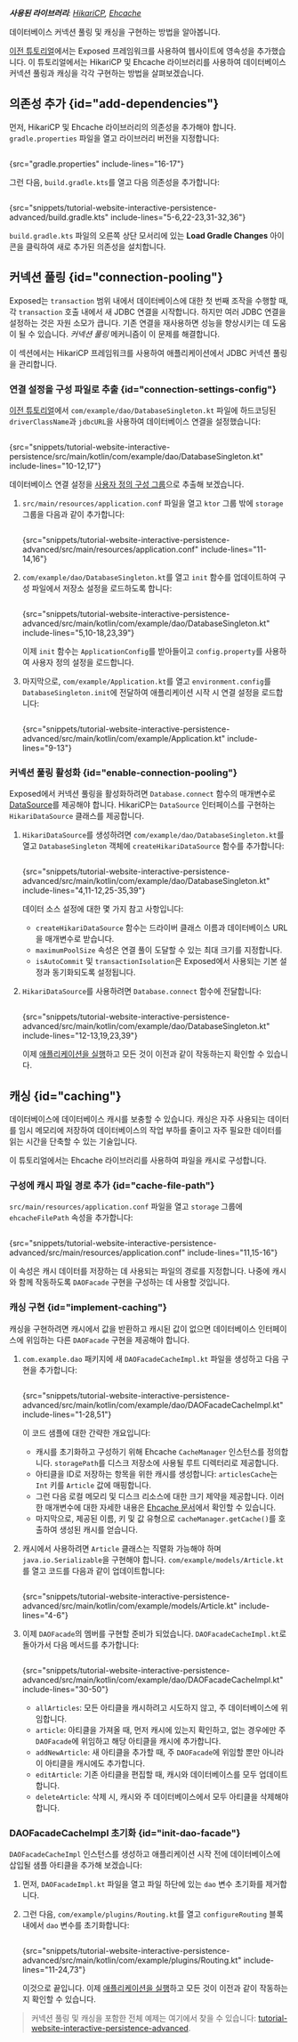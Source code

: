 [//]: # (title: 커넥션 풀링 및 캐싱)

<show-structure for="chapter" depth="2"/>

<tldr>
<var name="example_name" value="tutorial-website-interactive-persistence-advanced"/>
<include from="lib.topic" element-id="download_example"/>
<p>
<b>사용된 라이브러리</b>: <a href="https://github.com/brettwooldridge/HikariCP">HikariCP</a>, <a href="https://www.ehcache.org/">Ehcache</a>
</p>
</tldr>

<link-summary>데이터베이스 커넥션 풀링 및 캐싱을 구현하는 방법을 알아봅니다.</link-summary>

[이전 튜토리얼](db-persistence.md)에서는 Exposed 프레임워크를 사용하여 웹사이트에 영속성을 추가했습니다.
이 튜토리얼에서는 HikariCP 및 Ehcache 라이브러리를 사용하여 데이터베이스 커넥션 풀링과 캐싱을 각각 구현하는 방법을 살펴보겠습니다.

## 의존성 추가 {id="add-dependencies"}

먼저, HikariCP 및 Ehcache 라이브러리의 의존성을 추가해야 합니다.
`gradle.properties` 파일을 열고 라이브러리 버전을 지정합니다:

```kotlin
```
{src="gradle.properties" include-lines="16-17"}

그런 다음, `build.gradle.kts`를 열고 다음 의존성을 추가합니다:

```kotlin
```
{src="snippets/tutorial-website-interactive-persistence-advanced/build.gradle.kts" include-lines="5-6,22-23,31-32,36"}

`build.gradle.kts` 파일의 오른쪽 상단 모서리에 있는 **Load Gradle Changes** 아이콘을 클릭하여 새로 추가된 의존성을 설치합니다.

## 커넥션 풀링 {id="connection-pooling"}

Exposed는 `transaction` 범위 내에서 데이터베이스에 대한 첫 번째 조작을 수행할 때, 각 `transaction` 호출 내에서 새 JDBC 연결을 시작합니다.
하지만 여러 JDBC 연결을 설정하는 것은 자원 소모가 큽니다.
기존 연결을 재사용하면 성능을 향상시키는 데 도움이 될 수 있습니다.
_커넥션 풀링_ 메커니즘이 이 문제를 해결합니다.

이 섹션에서는 HikariCP 프레임워크를 사용하여 애플리케이션에서 JDBC 커넥션 풀링을 관리합니다.

### 연결 설정을 구성 파일로 추출 {id="connection-settings-config"}

[이전 튜토리얼](db-persistence.md#connect_db)에서 `com/example/dao/DatabaseSingleton.kt` 파일에 하드코딩된 `driverClassName`과 `jdbcURL`을 사용하여 데이터베이스 연결을 설정했습니다:

```kotlin
```
{src="snippets/tutorial-website-interactive-persistence/src/main/kotlin/com/example/dao/DatabaseSingleton.kt" include-lines="10-12,17"}

데이터베이스 연결 설정을 [사용자 정의 구성 그룹](server-configuration-file.topic)으로 추출해 보겠습니다.

1. `src/main/resources/application.conf` 파일을 열고 `ktor` 그룹 밖에 `storage` 그룹을 다음과 같이 추가합니다:

   ```kotlin
   ```
   {src="snippets/tutorial-website-interactive-persistence-advanced/src/main/resources/application.conf" include-lines="11-14,16"}

2. `com/example/dao/DatabaseSingleton.kt`를 열고 `init` 함수를 업데이트하여 구성 파일에서 저장소 설정을 로드하도록 합니다:

   ```kotlin
   ```
   {src="snippets/tutorial-website-interactive-persistence-advanced/src/main/kotlin/com/example/dao/DatabaseSingleton.kt" include-lines="5,10-18,23,39"}
   
   이제 `init` 함수는 `ApplicationConfig`를 받아들이고 `config.property`를 사용하여 사용자 정의 설정을 로드합니다.

3. 마지막으로, `com/example/Application.kt`를 열고 `environment.config`를 `DatabaseSingleton.init`에 전달하여 애플리케이션 시작 시 연결 설정을 로드합니다:

   ```kotlin
   ```
   {src="snippets/tutorial-website-interactive-persistence-advanced/src/main/kotlin/com/example/Application.kt" include-lines="9-13"}

### 커넥션 풀링 활성화 {id="enable-connection-pooling"}

Exposed에서 커넥션 풀링을 활성화하려면 `Database.connect` 함수의 매개변수로 [DataSource](https://docs.oracle.com/en/java/javase/19/docs/api/java.sql/javax/sql/DataSource.html)를 제공해야 합니다.
HikariCP는 `DataSource` 인터페이스를 구현하는 `HikariDataSource` 클래스를 제공합니다.

1. `HikariDataSource`를 생성하려면 `com/example/dao/DatabaseSingleton.kt`를 열고 `DatabaseSingleton` 객체에 `createHikariDataSource` 함수를 추가합니다:

   ```kotlin
   ```
   {src="snippets/tutorial-website-interactive-persistence-advanced/src/main/kotlin/com/example/dao/DatabaseSingleton.kt" include-lines="4,11-12,25-35,39"}

   데이터 소스 설정에 대한 몇 가지 참고 사항입니다:
     - `createHikariDataSource` 함수는 드라이버 클래스 이름과 데이터베이스 URL을 매개변수로 받습니다.
     - `maximumPoolSize` 속성은 연결 풀이 도달할 수 있는 최대 크기를 지정합니다.
     - `isAutoCommit` 및 `transactionIsolation`은 Exposed에서 사용되는 기본 설정과 동기화되도록 설정됩니다.

2. `HikariDataSource`를 사용하려면 `Database.connect` 함수에 전달합니다:

   ```kotlin
   ```
   {src="snippets/tutorial-website-interactive-persistence-advanced/src/main/kotlin/com/example/dao/DatabaseSingleton.kt" include-lines="12-13,19,23,39"}

   이제 [애플리케이션을 실행](db-persistence.md#run_app)하고 모든 것이 이전과 같이 작동하는지 확인할 수 있습니다.

## 캐싱 {id="caching"}

데이터베이스에 데이터베이스 캐시를 보충할 수 있습니다.
캐싱은 자주 사용되는 데이터를 임시 메모리에 저장하여 데이터베이스의 작업 부하를 줄이고 자주 필요한 데이터를 읽는 시간을 단축할 수 있는 기술입니다.

이 튜토리얼에서는 Ehcache 라이브러리를 사용하여 파일을 캐시로 구성합니다.

### 구성에 캐시 파일 경로 추가 {id="cache-file-path"}

`src/main/resources/application.conf` 파일을 열고 `storage` 그룹에 `ehcacheFilePath` 속성을 추가합니다:

```kotlin
```
{src="snippets/tutorial-website-interactive-persistence-advanced/src/main/resources/application.conf" include-lines="11,15-16"}

이 속성은 캐시 데이터를 저장하는 데 사용되는 파일의 경로를 지정합니다.
나중에 캐시와 함께 작동하도록 `DAOFacade` 구현을 구성하는 데 사용할 것입니다.

### 캐싱 구현 {id="implement-caching"}

캐싱을 구현하려면 캐시에서 값을 반환하고 캐시된 값이 없으면 데이터베이스 인터페이스에 위임하는 다른 `DAOFacade` 구현을 제공해야 합니다.

1. `com.example.dao` 패키지에 새 `DAOFacadeCacheImpl.kt` 파일을 생성하고 다음 구현을 추가합니다:

   ```kotlin
   ```
   {src="snippets/tutorial-website-interactive-persistence-advanced/src/main/kotlin/com/example/dao/DAOFacadeCacheImpl.kt" include-lines="1-28,51"}

   이 코드 샘플에 대한 간략한 개요입니다:
     - 캐시를 초기화하고 구성하기 위해 Ehcache `CacheManager` 인스턴스를 정의합니다. `storagePath`를 디스크 저장소에 사용될 루트 디렉터리로 제공합니다.
     - 아티클을 ID로 저장하는 항목을 위한 캐시를 생성합니다: `articlesCache`는 `Int` 키를 `Article` 값에 매핑합니다.
     - 그런 다음 로컬 메모리 및 디스크 리소스에 대한 크기 제약을 제공합니다. 이러한 매개변수에 대한 자세한 내용은 [Ehcache 문서](https://www.ehcache.org/documentation/2.8/configuration/cache-size.html)에서 확인할 수 있습니다.
     - 마지막으로, 제공된 이름, 키 및 값 유형으로 `cacheManager.getCache()`를 호출하여 생성된 캐시를 얻습니다.

2. 캐시에서 사용하려면 `Article` 클래스는 직렬화 가능해야 하며 `java.io.Serializable`을 구현해야 합니다.
   `com/example/models/Article.kt`를 열고 코드를 다음과 같이 업데이트합니다:

   ```kotlin
   ```
   {src="snippets/tutorial-website-interactive-persistence-advanced/src/main/kotlin/com/example/models/Article.kt" include-lines="4-6"}

3. 이제 `DAOFacade`의 멤버를 구현할 준비가 되었습니다.
   `DAOFacadeCacheImpl.kt`로 돌아가서 다음 메서드를 추가합니다:

   ```kotlin
   ```
   {src="snippets/tutorial-website-interactive-persistence-advanced/src/main/kotlin/com/example/dao/DAOFacadeCacheImpl.kt" include-lines="30-50"}

   - `allArticles`: 모든 아티클을 캐시하려고 시도하지 않고, 주 데이터베이스에 위임합니다.
   - `article`: 아티클을 가져올 때, 먼저 캐시에 있는지 확인하고, 없는 경우에만 주 `DAOFacade`에 위임하고 해당 아티클을 캐시에 추가합니다.
   - `addNewArticle`: 새 아티클을 추가할 때, 주 `DAOFacade`에 위임할 뿐만 아니라 이 아티클을 캐시에도 추가합니다.
   - `editArticle`: 기존 아티클을 편집할 때, 캐시와 데이터베이스를 모두 업데이트합니다.
   - `deleteArticle`: 삭제 시, 캐시와 주 데이터베이스에서 모두 아티클을 삭제해야 합니다.

### DAOFacadeCacheImpl 초기화 {id="init-dao-facade"}

`DAOFacadeCacheImpl` 인스턴스를 생성하고 애플리케이션 시작 전에 데이터베이스에 삽입될 샘플 아티클을 추가해 보겠습니다:

1. 먼저, `DAOFacadeImpl.kt` 파일을 열고 파일 하단에 있는 `dao` 변수 초기화를 제거합니다.

2. 그런 다음, `com/example/plugins/Routing.kt`를 열고 `configureRouting` 블록 내에서 `dao` 변수를 초기화합니다:

   ```kotlin
   ```
   {src="snippets/tutorial-website-interactive-persistence-advanced/src/main/kotlin/com/example/plugins/Routing.kt" include-lines="11-24,73"}

   이것으로 끝입니다.
   이제 [애플리케이션을 실행](db-persistence.md#run_app)하고 모든 것이 이전과 같이 작동하는지 확인할 수 있습니다.

> 커넥션 풀링 및 캐싱을 포함한 전체 예제는 여기에서 찾을 수 있습니다: [tutorial-website-interactive-persistence-advanced](https://github.com/ktorio/ktor-documentation/tree/%ktor_version%/codeSnippets/snippets/tutorial-website-interactive-persistence-advanced).